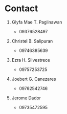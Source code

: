 # Contact

1. Glyfa Mae T. Paglinawan
   - 09376528497

2. Christel B. Salipuran
   - 09746385639

3. Ezra H. Silvestrece
   - 09757253725

4. Joebert G. Canezares
   - 09762542746

5. Jerome Dador 
   - 09735472595